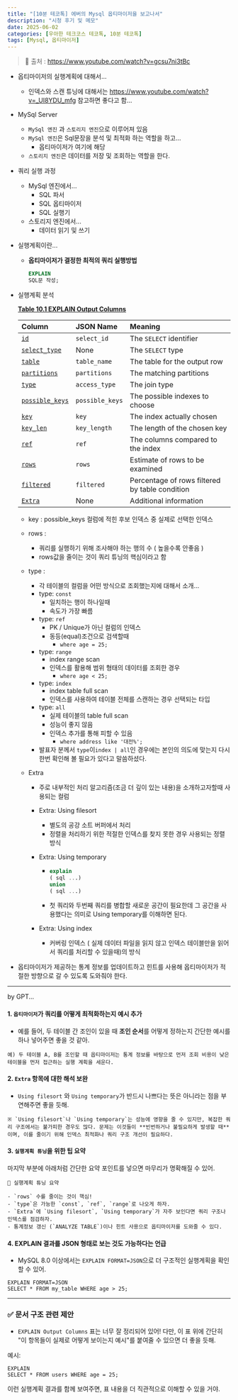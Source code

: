 ```yaml
---
title: "[10분 테코톡] 에버의 Mysql 옵티마이저을 보고나서"
description: "시청 후기 및 메모"
date: 2025-06-02
categories: [우아한 테크코스 테코톡, 10분 테코톡]
tags: [Mysql, 옵티마이저]
---
```




> 📍 출처 : https://www.youtube.com/watch?v=gcsu7ni3tBc



- 옵티마이저의 실행계획에 대해서...

  - 인덱스와 스캔 튜닝에 대해서는 https://www.youtube.com/watch?v=_UI8YDU_mfg 참고하면 좋다고 함...

  

- MySql Server

  - `MySql 엔진` 과 `스토리지 엔진`으로 이루어져 있음
  - `MySql 엔진`은 Sql문장을 분석 및 최적화 하는 역할을 하고...
    - 옵티마이저가 여기에 해당
  - `스토리지 엔진`은 데이터를 저장 및 조회하는 역할을 한다. 



- 쿼리 실행 과정
  - MySql 엔진에서...
    - SQL 파서
    - SQL 옵티마이저
    - SQL 실행기
  - 스토리지 엔진에서...
    - 데이터 읽기 및 쓰기



- 실행계획이란...

  - **옵티마이저가 결정한 최적의 쿼리 실행방법**

    ```sql
    EXPLAIN
    SQL문 작성;
    ```

    

- 실행계획 분석

  **[Table 10.1 EXPLAIN Output Columns](https://dev.mysql.com/doc/refman/8.4/en/explain-output.html)**

  | Column                                                       | JSON Name       | Meaning                                        |
  | :----------------------------------------------------------- | :-------------- | :--------------------------------------------- |
  | [`id`](https://dev.mysql.com/doc/refman/8.4/en/explain-output.html#explain_id) | `select_id`     | The `SELECT` identifier                        |
  | [`select_type`](https://dev.mysql.com/doc/refman/8.4/en/explain-output.html#explain_select_type) | None            | The `SELECT` type                              |
  | [`table`](https://dev.mysql.com/doc/refman/8.4/en/explain-output.html#explain_table) | `table_name`    | The table for the output row                   |
  | [`partitions`](https://dev.mysql.com/doc/refman/8.4/en/explain-output.html#explain_partitions) | `partitions`    | The matching partitions                        |
  | [`type`](https://dev.mysql.com/doc/refman/8.4/en/explain-output.html#explain_type) | `access_type`   | The join type                                  |
  | [`possible_keys`](https://dev.mysql.com/doc/refman/8.4/en/explain-output.html#explain_possible_keys) | `possible_keys` | The possible indexes to choose                 |
  | [`key`](https://dev.mysql.com/doc/refman/8.4/en/explain-output.html#explain_key) | `key`           | The index actually chosen                      |
  | [`key_len`](https://dev.mysql.com/doc/refman/8.4/en/explain-output.html#explain_key_len) | `key_length`    | The length of the chosen key                   |
  | [`ref`](https://dev.mysql.com/doc/refman/8.4/en/explain-output.html#explain_ref) | `ref`           | The columns compared to the index              |
  | [`rows`](https://dev.mysql.com/doc/refman/8.4/en/explain-output.html#explain_rows) | `rows`          | Estimate of rows to be examined                |
  | [`filtered`](https://dev.mysql.com/doc/refman/8.4/en/explain-output.html#explain_filtered) | `filtered`      | Percentage of rows filtered by table condition |
  | [`Extra`](https://dev.mysql.com/doc/refman/8.4/en/explain-output.html#explain_extra) | None            | Additional information                         |

  - key : possible_keys 컬럼에 적힌 후보 인덱스 중 실제로 선택한 인덱스
  - rows : 
    - 쿼리를 실행하기 위해 조사해야 하는 행의 수 ( 높을수록 안좋음 )
    - rows값을 줄이는 것이 쿼리 튜닝의 핵심이라고 함
  - type : 
    - 각 테이블의 컬럼을 어떤 방식으로 조회했는지에 대해서 소개...
    - type: `const`
      - 일치하는 행이 하나일때
      - 속도가 가장 빠름
    - type: `ref`
      - PK / Unique가 아닌 컬럼의 인덱스
      - 동등(equal)조건으로 검색할때
        - `where age = 25;`
    - type: `range`
      - index range scan
      - 인덱스를 활용해 범위 형태의 데이터를 조회한 경우
        - `where age < 25;`
    - type: `index`
      - index table full scan
      - 인덱스를 사용하여 테이블 전체를 스캔하는 경우 선택되는 타입
    - type: `all`
      - 실제 테이블의 table full scan
      - 성능이 좋지 않음
      - 인덱스 추가를 통해 피할 수 있음
        - `where address like '대전%';`
    - 발표자 분께서 `type`이`index | all`인 경우에는 본인의 의도에 맞는지 다시한번 확인해 볼 필요가 있다고 말씀하셨다. 

  - Extra

    - 주로 내부적인 처리 알고리즘(조금 더 깊이 있는 내용)을 소개하고자할때 사용되는 컬럼

    - Extra: Using filesort

      - 별도의 공강 소트 버퍼에서 처리
      - 정렬을 처리하기 위한 적절한 인덱스를 찾지 못한 경우 사용되는 정렬 방식

    - Extra: Using temporary

      - ```sql
        explain
        ( sql ...)
        union
        ( sql ...)
        ```

      - 첫 쿼리와 두번째 쿼리를 병합할 새로운 공간이 필요한데 그 공간을 사용했다는 의미로 Using temporary를 이해하면 된다. 

    - Extra: Using index

      - 커버링 인덱스 ( 실제 데이터 파일을 읽지 않고 인덱스 테이블만을 읽어서 쿼리를 처리할 수 있을때)의 방식



- 옵티마이저가 제공하는 통계 정보를 업데이트하고 힌트를 사용해 옵티마이저가 적절한 방향으로 갈 수 있도록 도와줘야 한다.



---



by GPT...

#### 1. **`옵티마이저`가 쿼리를 어떻게 최적화하는지 예시 추가**

- 예를 들어, 두 테이블 간 조인이 있을 때 **조인 순서**를 어떻게 정하는지 간단한 예시를 하나 넣어주면 좋을 것 같아.

```
예) 두 테이블 A, B를 조인할 때 옵티마이저는 통계 정보를 바탕으로 먼저 조회 비용이 낮은 테이블을 먼저 접근하는 실행 계획을 세운다.
```

#### 2. **`Extra` 항목에 대한 해석 보완**

- `Using filesort` 와 `Using temporary`가 반드시 나쁘다는 뜻은 아니라는 점을 부연해주면 좋을 듯해.

```
※ `Using filesort`나 `Using temporary`는 성능에 영향을 줄 수 있지만, 복잡한 쿼리 구조에서는 불가피한 경우도 많다. 문제는 이것들이 **빈번하거나 불필요하게 발생할 때**이며, 이를 줄이기 위해 인덱스 최적화나 쿼리 구조 개선이 필요하다.
```

#### 3. **`실행계획 튜닝`을 위한 팁 요약**

마지막 부분에 아래처럼 간단한 요약 포인트를 넣으면 마무리가 명확해질 수 있어.

```
📌 실행계획 튜닝 요약

- `rows` 수를 줄이는 것이 핵심!
- `type`은 가능한 `const`, `ref`, `range`로 나오게 하자.
- `Extra`에 `Using filesort`, `Using temporary`가 자주 보인다면 쿼리 구조나 인덱스를 점검하자.
- 통계정보 갱신 (`ANALYZE TABLE`)이나 힌트 사용으로 옵티마이저를 도와줄 수 있다.
```

#### 4. **EXPLAIN 결과를 JSON 형태로 보는 것도 가능하다는 언급**

- MySQL 8.0 이상에서는 `EXPLAIN FORMAT=JSON`으로 더 구조적인 실행계획을 확인할 수 있어.

```
EXPLAIN FORMAT=JSON
SELECT * FROM my_table WHERE age > 25;
```

------

### ✅ 문서 구조 관련 제안

- `EXPLAIN Output Columns` 표는 너무 잘 정리되어 있어! 다만, 이 표 위에 간단히 "이 항목들이 실제로 어떻게 보이는지 예시"를 붙여줄 수 있으면 더 좋을 듯해.

예시:

```
EXPLAIN
SELECT * FROM users WHERE age = 25;
```

이런 실행계획 결과를 함께 보여주면, 표 내용을 더 직관적으로 이해할 수 있을 거야.
